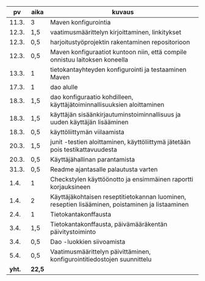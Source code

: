 pv | aika | kuvaus
-- | ---- | ------
11.3. | 3 | Maven konfigurointia
12.3. | 1,5 | vaatimusmäärittelyn kirjoittaminen, linkitykset
12.3. | 0,5 | harjoitustyöprojektin rakentaminen repositorioon
12.3. | 0,5 | Maven konfiguraatiot kuntoon niin, että compile onnistuu laitoksen koneella
13.3. | 1 | tietokantayhteyden konfigurointi ja testaaminen Maven
17.3. | 1 | dao alulle
18.3. | 1,5 | dao konfiguraatio kohdilleen, käyttäjätoiminnallisuuksien aloittaminen
18.3. | 1,5 | käyttäjän sisäänkirjautuminstoiminnallisuus ja uuden käyttäjän lisääminen
18.3. | 0,5 | käyttöliittymän viilaamista
20.3. | 1,5 | junit -testien aloittaminen, käyttöliittymä jätetään pois testikattavuudesta
20.3. | 0,5 | Käyttäjähallinan parantamista
31.3. | 0,5 | Readme ajantasalle palautusta varten
1.4. | 1 | Checkstylen käyttöönotto ja ensimmäinen raportti korjauksineen
1.4. | 2 | Käyttäjäkohtaisen reseptitietokannan luominen, reseptien lisääminen, poistaminen ja listaaminen
2.4. | 1 | Tietokantakonffausta
3.4. | 1,5 | Tietokantakonffausta, päivämääräkentän päivitystoiminto
3.4. | 0,5 | Dao -luokkien siivoamista
5.4. | 0,5 | Vaatimusmäärittelyn päivittäminen, konfigurointitiedostojen suunnittelu
**yht.** | **22,5** |

